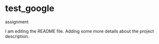 # test_google
assignment


I am editing the README file. Adding some more details about the project description.

